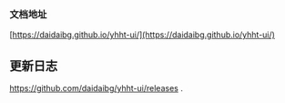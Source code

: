### 文档地址

[https://daidaibg.github.io/yhht-ui/](https://daidaibg.github.io/yhht-ui/)

## 更新日志 
https://github.com/daidaibg/yhht-ui/releases
.









